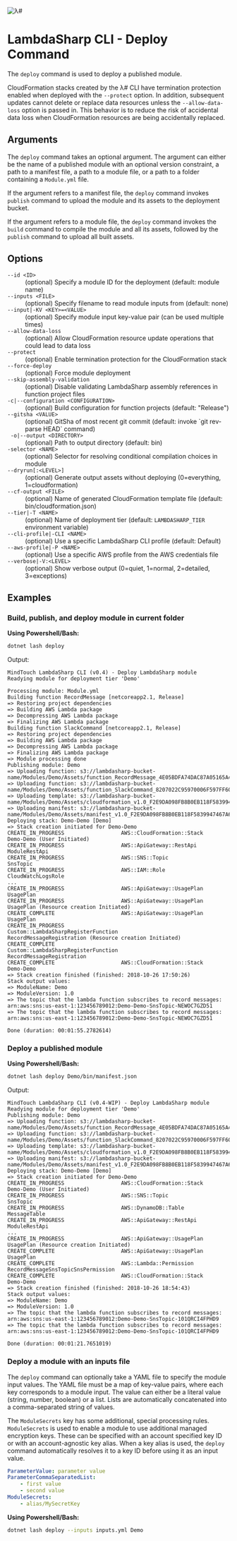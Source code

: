 ![λ#](../../../Docs/LambdaSharp_v2_small.png)

# LambdaSharp CLI - Deploy Command

The `deploy` command is used to deploy a published module.

CloudFormation stacks created by the λ# CLI have termination protection enabled when deployed with the `--protect` option. In addition, subsequent updates cannot delete or replace data resources unless the `--allow-data-loss` option is passed in. This behavior is to reduce the risk of accidental data loss when CloudFormation resources are being accidentally replaced.

## Arguments

The `deploy` command takes an optional argument. The argument can either be the name of a published module with an optional version constraint, a path to a manifest file, a path to a module file, or a path to a folder containing a `Module.yml` file.

If the argument refers to a manifest file, the `deploy` command invokes `publish` command to upload the module and its assets to the deployment bucket.

If the argument refers to a module file, the `deploy` command invokes the `build` command to compile the module and all its assets, followed by the `publish` command to upload all built assets.

## Options

<dl>

<dt><code>--id &lt;ID&gt;</code></dt>
<dd>(optional) Specify a module ID for the deployment (default: module name)</dd>

<dt><code>--inputs &lt;FILE&gt;</code></dt>
<dd>(optional) Specify filename to read module inputs from (default: none)</dd>

<dt><code>--input|-KV &lt;KEY&gt;=&lt;VALUE&gt;</code></dt>
<dd>(optional) Specify module input key-value pair (can be used multiple times)</dd>

<dt><code>--allow-data-loss</code></dt>
<dd>(optional) Allow CloudFormation resource update operations that could lead to data loss</dd>

<dt><code>--protect</code></dt>
<dd>(optional) Enable termination protection for the CloudFormation stack</dd>

<dt><code>--force-deploy</code></dt>
<dd>(optional) Force module deployment</dd>

<dt><code>--skip-assembly-validation</code></dt>
<dd>(optional) Disable validating LambdaSharp assembly references in function project files</dd>

<dt><code>-c|--configuration &lt;CONFIGURATION&gt;</code></dt>
<dd>(optional) Build configuration for function projects (default: "Release")</dd>

<dt><code>--gitsha &lt;VALUE&gt;</code></dt>
<dd>(optional) GitSha of most recent git commit (default: invoke `git rev-parse HEAD` command)</dd>

<dt><code> -o|--output &lt;DIRECTORY&gt;</code></dt>
<dd>(optional) Path to output directory (default: bin)</dd>

<dt><code>-selector &lt;NAME&gt;</code></dt>
<dd>(optional) Selector for resolving conditional compilation choices in module</dd>

<dt><code>--dryrun[:&lt;LEVEL&gt;]</code></dt>
<dd>(optional) Generate output assets without deploying (0=everything, 1=cloudformation)</dd>

<dt><code>--cf-output &lt;FILE&gt;</code></dt>
<dd>(optional) Name of generated CloudFormation template file (default: bin/cloudformation.json)</dd>

<dt><code>--tier|-T &lt;NAME&gt;</code></dt>
<dd>(optional) Name of deployment tier (default: <code>LAMBDASHARP_TIER</code> environment variable)</dd>

<dt><code>--cli-profile|-CLI &lt;NAME&gt;</code></dt>
<dd>(optional) Use a specific LambdaSharp CLI profile (default: Default)</dd>

<dt><code>--aws-profile|-P &lt;NAME&gt;</code></dt>
<dd>(optional) Use a specific AWS profile from the AWS credentials file</dd>

<dt><code>--verbose|-V:&lt;LEVEL&gt;</code></dt>
<dd>(optional) Show verbose output (0=quiet, 1=normal, 2=detailed, 3=exceptions)</dd>

</dl>

## Examples

### Build, publish, and deploy module in current folder

__Using Powershell/Bash:__
```bash
dotnet lash deploy
```

Output:
```
MindTouch LambdaSharp CLI (v0.4) - Deploy LambdaSharp module
Readying module for deployment tier 'Demo'

Processing module: Module.yml
Building function RecordMessage [netcoreapp2.1, Release]
=> Restoring project dependencies
=> Building AWS Lambda package
=> Decompressing AWS Lambda package
=> Finalizing AWS Lambda package
Building function SlackCommand [netcoreapp2.1, Release]
=> Restoring project dependencies
=> Building AWS Lambda package
=> Decompressing AWS Lambda package
=> Finalizing AWS Lambda package
=> Module processing done
Publishing module: Demo
=> Uploading function: s3://lambdasharp-bucket-name/Modules/Demo/Assets/function_RecordMessage_4E05BDFA74DAC87A05165A4D5B609B39.zip
=> Uploading function: s3://lambdasharp-bucket-name/Modules/Demo/Assets/function_SlackCommand_8207022C95970006F597FF6060366C34.zip
=> Uploading template: s3://lambdasharp-bucket-name/Modules/Demo/Assets/cloudformation_v1.0_F2E9DA098FB8B0EB118F5839947467A6.json
=> Uploading manifest: s3://lambdasharp-bucket-name/Modules/Demo/Assets/manifest_v1.0_F2E9DA098FB8B0EB118F5839947467A6.json
Deploying stack: Demo-Demo [Demo]
=> Stack creation initiated for Demo-Demo
CREATE_IN_PROGRESS                  AWS::CloudFormation::Stack                              Demo-Demo (User Initiated)
CREATE_IN_PROGRESS                  AWS::ApiGateway::RestApi                                ModuleRestApi
CREATE_IN_PROGRESS                  AWS::SNS::Topic                                         SnsTopic
CREATE_IN_PROGRESS                  AWS::IAM::Role                                          CloudWatchLogsRole
...
CREATE_IN_PROGRESS                  AWS::ApiGateway::UsagePlan                              UsagePlan
CREATE_IN_PROGRESS                  AWS::ApiGateway::UsagePlan                              UsagePlan (Resource creation Initiated)
CREATE_COMPLETE                     AWS::ApiGateway::UsagePlan                              UsagePlan
CREATE_IN_PROGRESS                  Custom::LambdaSharpRegisterFunction                     RecordMessageRegistration (Resource creation Initiated)
CREATE_COMPLETE                     Custom::LambdaSharpRegisterFunction                     RecordMessageRegistration
CREATE_COMPLETE                     AWS::CloudFormation::Stack                              Demo-Demo
=> Stack creation finished (finished: 2018-10-26 17:50:26)
Stack output values:
=> ModuleName: Demo
=> ModuleVersion: 1.0
=> The topic that the lambda function subscribes to record messages: arn:aws:sns:us-east-1:123456789012:Demo-Demo-SnsTopic-NEWOC7GZD51
=> The topic that the lambda function subscribes to record messages: arn:aws:sns:us-east-1:123456789012:Demo-Demo-SnsTopic-NEWOC7GZD51

Done (duration: 00:01:55.2782614)
```

### Deploy a published module

__Using Powershell/Bash:__
```bash
dotnet lash deploy Demo/bin/manifest.json
```

Output:
```
MindTouch LambdaSharp CLI (v0.4-WIP) - Deploy LambdaSharp module
Readying module for deployment tier 'Demo'
Publishing module: Demo
=> Uploading function: s3://lambdasharp-bucket-name/Modules/Demo/Assets/function_RecordMessage_4E05BDFA74DAC87A05165A4D5B609B39.zip
=> Uploading function: s3://lambdasharp-bucket-name/Modules/Demo/Assets/function_SlackCommand_8207022C95970006F597FF6060366C34.zip
=> Uploading template: s3://lambdasharp-bucket-name/Modules/Demo/Assets/cloudformation_v1.0_F2E9DA098FB8B0EB118F5839947467A6.json
=> Uploading manifest: s3://lambdasharp-bucket-name/Modules/Demo/Assets/manifest_v1.0_F2E9DA098FB8B0EB118F5839947467A6.json
Deploying stack: Demo-Demo [Demo]
=> Stack creation initiated for Demo-Demo
CREATE_IN_PROGRESS                  AWS::CloudFormation::Stack                              Demo-Demo (User Initiated)
CREATE_IN_PROGRESS                  AWS::SNS::Topic                                         SnsTopic
CREATE_IN_PROGRESS                  AWS::DynamoDB::Table                                    MessageTable
CREATE_IN_PROGRESS                  AWS::ApiGateway::RestApi                                ModuleRestApi
...
CREATE_IN_PROGRESS                  AWS::ApiGateway::UsagePlan                              UsagePlan (Resource creation Initiated)
CREATE_COMPLETE                     AWS::ApiGateway::UsagePlan                              UsagePlan
CREATE_COMPLETE                     AWS::Lambda::Permission                                 RecordMessageSnsTopicSnsPermission
CREATE_COMPLETE                     AWS::CloudFormation::Stack                              Demo-Demo
=> Stack creation finished (finished: 2018-10-26 18:54:43)
Stack output values:
=> ModuleName: Demo
=> ModuleVersion: 1.0
=> The topic that the lambda function subscribes to record messages: arn:aws:sns:us-east-1:123456789012:Demo-Demo-SnsTopic-101QRCI4FPHD9
=> The topic that the lambda function subscribes to record messages: arn:aws:sns:us-east-1:123456789012:Demo-Demo-SnsTopic-101QRCI4FPHD9

Done (duration: 00:01:21.7651019)
```

### Deploy a module with an inputs file

The `deploy` command can optionally take a YAML file to specify the module input values. The YAML file must be a map of key-value pairs, where each key corresponds to a module input. The value can either be a literal value (string, number, boolean) or a list. Lists are automatically concatenated into a comma-separated string of values.

The `ModuleSecrets` key has some additional, special processing rules. `ModuleSecrets` is used to enable a module to use additional managed encryption keys. These can be specified with an account specified key ID or with an account-agnostic key alias. When a key alias is used, the `deploy` command automatically resolves it to a key ID before using it as an input value.

```yaml
ParameterValue: parameter value
ParameterCommaSeparatedList:
    - first value
    - second value
ModuleSecrets:
    - alias/MySecretKey
```

__Using Powershell/Bash:__
```bash
dotnet lash deploy --inputs inputs.yml Demo
```
